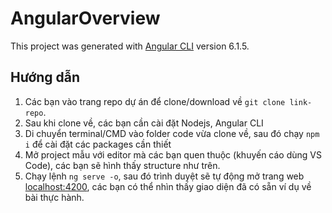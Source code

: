 # AngularOverview

This project was generated with [Angular CLI](https://github.com/angular/angular-cli) version 6.1.5.

## Hướng dẫn

1. Các bạn vào trang repo dự án để clone/download về `git clone link-repo`.
2. Sau khi clone về, các bạn cần cài đặt Nodejs, Angular CLI
3. Di chuyển terminal/CMD vào folder code vừa clone về, sau đó chạy `npm i` để cài đặt các packages cần thiết
4. Mở project mẫu với editor mà các bạn quen thuộc (khuyến cáo dùng VS Code), các bạn sẽ hình thấy structure như trên.
5. Chạy lệnh `ng serve -o`, sau đó trình duyệt sẽ tự động mở trang web [localhost:4200](http://localhost:4200), các bạn có thể nhìn thấy giao diện đã có sẵn ví dụ về bài thực hành.
